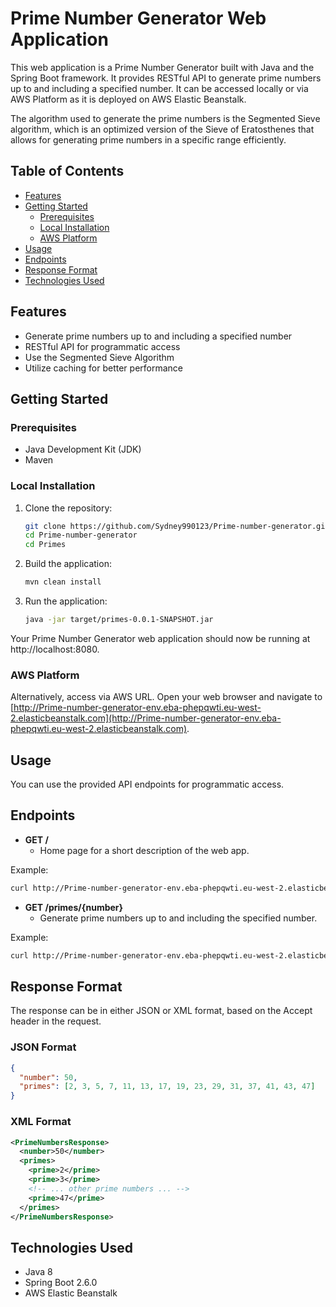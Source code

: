 # Prime Number Generator Web Application

This web application is a Prime Number Generator built with Java and the Spring Boot framework. It provides RESTful API to generate prime numbers up to and including a specified number. It can be accessed locally or via AWS Platform as it is deployed on AWS Elastic Beanstalk.

The algorithm used to generate the prime numbers is the Segmented Sieve algorithm, which is an optimized version of the Sieve of Eratosthenes that allows for generating prime numbers in a specific range efficiently.


## Table of Contents

- [Features](#features)
- [Getting Started](#getting-started)
  - [Prerequisites](#prerequisites)
  - [Local Installation](#local-installation)
  - [AWS Platform](#aws-platform)
- [Usage](#usage)
- [Endpoints](#endpoints)
- [Response Format](#response-format)
- [Technologies Used](#technologies-used)

## Features

- Generate prime numbers up to and including a specified number
- RESTful API for programmatic access
- Use the Segmented Sieve Algorithm
- Utilize caching for better performance

## Getting Started

### Prerequisites

- Java Development Kit (JDK)
- Maven

### Local Installation

1. Clone the repository:
   ```bash
   git clone https://github.com/Sydney990123/Prime-number-generator.git
   cd Prime-number-generator
   cd Primes
2. Build the application:
   ```bash
   mvn clean install
3. Run the application:
   ```bash
   java -jar target/primes-0.0.1-SNAPSHOT.jar
Your Prime Number Generator web application should now be running at http://localhost:8080.

### AWS Platform

Alternatively, access via AWS URL. Open your web browser and navigate to [http://Prime-number-generator-env.eba-phepqwti.eu-west-2.elasticbeanstalk.com](http://Prime-number-generator-env.eba-phepqwti.eu-west-2.elasticbeanstalk.com).

## Usage
You can use the provided API endpoints for programmatic access.

## Endpoints

- **GET /**
  - Home page for a short description of the web app.

Example:
```bash
curl http://Prime-number-generator-env.eba-phepqwti.eu-west-2.elasticbeanstalk.com/
```

- **GET /primes/{number}**
  - Generate prime numbers up to and including the specified number.

Example:
```bash
curl http://Prime-number-generator-env.eba-phepqwti.eu-west-2.elasticbeanstalk.com/primes/50
```

## Response Format
The response can be in either JSON or XML format, based on the Accept header in the request.

### JSON Format
```JSON
{
  "number": 50,
  "primes": [2, 3, 5, 7, 11, 13, 17, 19, 23, 29, 31, 37, 41, 43, 47]
}
```

### XML Format
```XML
<PrimeNumbersResponse>
  <number>50</number>
  <primes>
    <prime>2</prime>
    <prime>3</prime>
    <!-- ... other prime numbers ... -->
    <prime>47</prime>
  </primes>
</PrimeNumbersResponse>
```

## Technologies Used
- Java 8
- Spring Boot 2.6.0
- AWS Elastic Beanstalk
